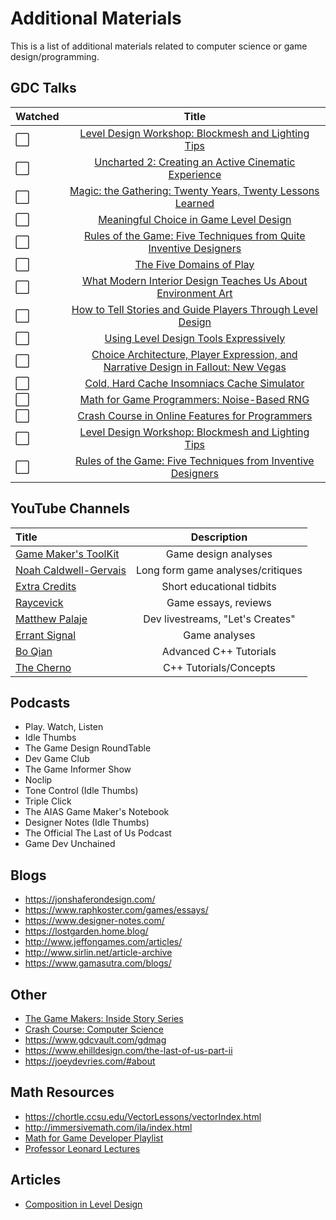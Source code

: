 # Additional Materials

This is a list of additional materials related to computer science or game design/programming.

## GDC Talks

Watched | Title
:--| :--: 
:white_large_square: | [Level Design Workshop: Blockmesh and Lighting Tips](https://www.youtube.com/watch?v=09r1B9cVEQY)
:white_large_square: | [Uncharted 2: Creating an Active Cinematic Experience](https://www.youtube.com/watch?v=lXxP6qN39wI)
:white_large_square: | [Magic: the Gathering: Twenty Years, Twenty Lessons Learned](https://www.youtube.com/watch?v=QHHg99hwQGY)
:white_large_square: | [Meaningful Choice in Game Level Design](https://www.youtube.com/watch?v=BEF4GVNzkUw)
:white_large_square: | [Rules of the Game: Five Techniques from Quite Inventive Designers](https://www.youtube.com/watch?v=d8QAVGeEj-U&feature=youtu.be&t=1667)
:white_large_square: | [The Five Domains of Play](https://www.youtube.com/watch?v=cnZ9Fx_tsE8)
:white_large_square: | [What Modern Interior Design Teaches Us About Environment Art](https://www.youtube.com/watch?v=HpjbkKjqPE8)
:white_large_square: | [How to Tell Stories and Guide Players Through Level Design](https://www.youtube.com/watch?v=9RbXTv7iNbw)
:white_large_square: | [Using Level Design Tools Expressively](https://www.youtube.com/watch?v=UwZz-GtCq1Y)
:white_large_square: | [Choice Architecture, Player Expression, and Narrative Design in Fallout: New Vegas](https://www.youtube.com/watch?v=LR4OxNfzTvU)
:white_large_square: | [Cold, Hard Cache Insomniacs Cache Simulator](https://www.youtube.com/watch?v=SZOr0m-K5PQ)
:white_large_square: | [Math for Game Programmers: Noise-Based RNG](https://www.youtube.com/watch?v=LWFzPP8ZbdU&list=WL&index=15&ab_channel=GDC)
:white_large_square: | [Crash Course in Online Features for Programmers](https://www.youtube.com/watch?v=HVpcRXVkQl0&list=WL&index=16&ab_channel=GDC)
:white_large_square: | [Level Design Workshop: Blockmesh and Lighting Tips](https://www.youtube.com/watch?v=09r1B9cVEQY&list=WL&index=17&ab_channel=GDC)
:white_large_square: | [Rules of the Game: Five Techniques from Inventive Designers](https://www.youtube.com/watch?v=d8QAVGeEj-U&list=WL&index=19&ab_channel=GDC)

## YouTube Channels

Title | Description
:-- | :--: 
[Game Maker's ToolKit](https://www.youtube.com/c/MarkBrownGMT/featured) | Game design analyses
[Noah Caldwell-Gervais](https://www.youtube.com/user/broadcaststsatic) | Long form game analyses/critiques
[Extra Credits](https://www.youtube.com/extracredits/featured) | Short educational tidbits
[Raycevick](https://www.youtube.com/c/Raycevick/videos) | Game essays, reviews
[Matthew Palaje](https://www.youtube.com/c/MatthewPalaje/videos) | Dev livestreams, "Let's Creates"
[Errant Signal](https://www.youtube.com/c/ErrantSignal/featured) | Game analyses
[Bo Qian](https://www.youtube.com/user/BoQianTheProgrammer/playlists) | Advanced C++ Tutorials
[The Cherno](https://www.youtube.com/playlist?list=PLlrATfBNZ98dudnM48yfGUldqGD0S4FFb) | C++ Tutorials/Concepts


## Podcasts
- Play. Watch, Listen
- Idle Thumbs
- The Game Design RoundTable
- Dev Game Club
- The Game Informer Show
- Noclip
- Tone Control (Idle Thumbs)
- Triple Click
- The AIAS Game Maker's Notebook
- Designer Notes (Idle Thumbs)
- The Official The Last of Us Podcast
- Game Dev Unchained

## Blogs
- https://jonshaferondesign.com/
- https://www.raphkoster.com/games/essays/
- https://www.designer-notes.com/
- https://lostgarden.home.blog/
- http://www.jeffongames.com/articles/
- http://www.sirlin.net/article-archive
- https://www.gamasutra.com/blogs/

## Other
- [The Game Makers: Inside Story Series](https://www.youtube.com/watch?v=BQbQShqqx_k)
- [Crash Course: Computer Science](https://www.youtube.com/playlist?list=PLH2l6uzC4UEW0s7-KewFLBC1D0l6XRfye)
- https://www.gdcvault.com/gdmag
- https://www.ehilldesign.com/the-last-of-us-part-ii
- https://joeydevries.com/#about

## Math Resources
- https://chortle.ccsu.edu/VectorLessons/vectorIndex.html
- http://immersivemath.com/ila/index.html
- [Math for Game Developer Playlist](https://www.youtube.com/playlist?list=PLW3Zl3wyJwWOpdhYedlD-yCB7WQoHf-My)
- [Professor Leonard Lectures](https://www.youtube.com/c/ProfessorLeonard/videos)

## Articles
- [Composition in Level Design](http://level-design.org/?page_id=2274)

